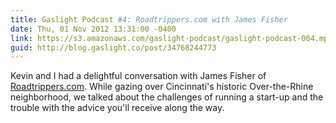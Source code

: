 ```yaml
---
title: Gaslight Podcast #4: Roadtrippers.com with James Fisher
date: Thu, 01 Nov 2012 13:31:00 -0400
link: https://s3.amazonaws.com/gaslight-podcast/gaslight-podcast-004.mp3
guid: http://blog.gaslight.co/post/34768244773
---
```


Kevin and I had a delightful conversation with James Fisher of
<a href="http://roadtrippers.com">Roadtrippers.com</a>. While gazing over
Cincinnati's historic Over-the-Rhine neighborhood, we talked about the
challenges of running a start-up and the trouble with the advice you'll
receive along the way.
